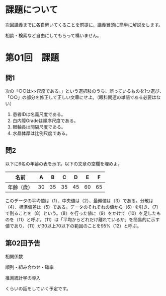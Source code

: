 # 課題について

次回講義までに各自解いてくることを前提に、講義冒頭に簡単に解説をします。

相談・検索など自由にしてもらって構いません。



# 第01回　課題

## 問1

次の「○○は××尺度である。」という選択肢のうち、誤っているものを1つ選び、
「○○」の部分を修正して正しい文章にせよ。（眼科関連の単語である必要はない）

1. 患者IDは名義尺度である。
2. 白内障Gradeは順序尺度である。
3. 眼軸長は間隔尺度である。
4. 水晶体厚は比例尺度である。



## 問2

以下に6名の年齢の表を示す。以下の文章の空欄を埋めよ。

| 名前       | A    | B    | C    | D    | E    | F    |
| ---------- | ---- | ---- | ---- | ---- | ---- | ---- |
| 年齢（歳） | 30   | 35   | 35   | 45   | 60   | 65   |

このデータの平均値は（1）、中央値は（2）、最頻値は（3）である。分散は（4）、標準偏差は（5）である。データのそれぞれの値から（6）を引き、（7）で割ることを（8）という。（8）を行った値に（9）をかけて（10）を足したものを（11）と呼ぶ。（11）は「平均からどれだけ離れているか」を簡易的に示す値であり、（11）が30以上70以下の範囲のことを95%（12）と呼ぶ。





## 第02回予告

相関係数

順列・組み合わせ・確率

推測統計学の導入

くらいの話をしていく予定です。